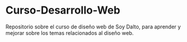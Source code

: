 # Curso-Desarrollo-Web
Repositorio sobre el curso de diseño web de Soy Dalto, para aprender y mejorar sobre los temas relacionados al diseño web.
